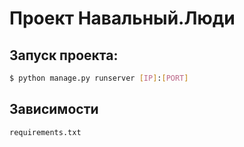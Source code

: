# Проект Навальный.Люди
## Запуск проекта:
```sh
$ python manage.py runserver [IP]:[PORT]
```
## Зависимости
```sh
requirements.txt
```